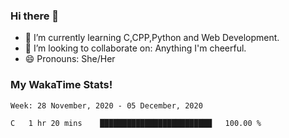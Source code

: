 ### Hi there 👋

- 🌱 I’m currently learning C,CPP,Python and Web Development.
- 👯 I’m looking to collaborate on: Anything I'm cheerful.
- 😄 Pronouns: She/Her

### My WakaTime Stats!

<!--START_SECTION:waka-->
```text
Week: 28 November, 2020 - 05 December, 2020

C   1 hr 20 mins    █████████████████████████   100.00 % 
```
<!--END_SECTION:waka-->
